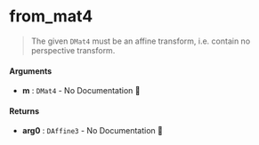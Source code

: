 # from\_mat4

>  The given `DMat4` must be an affine transform,
>  i.e. contain no perspective transform.

#### Arguments

- **m** : `DMat4` \- No Documentation 🚧

#### Returns

- **arg0** : `DAffine3` \- No Documentation 🚧